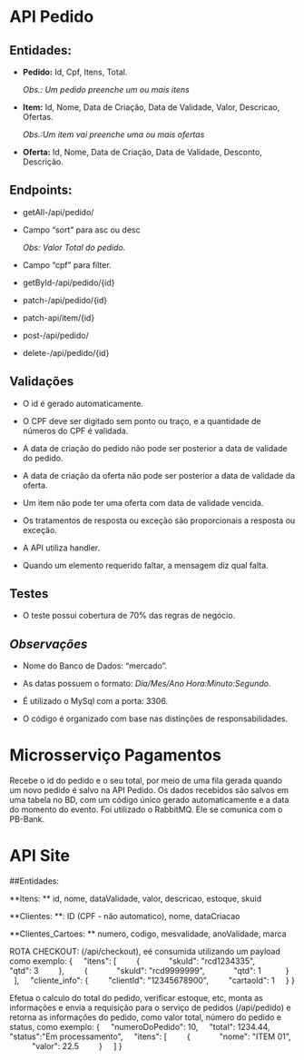 # API Pedido

## Entidades:

-  **Pedido:** Id, Cpf, Itens, Total.

    *Obs.: Um pedido preenche um ou mais itens*

- **Item:** Id, Nome, Data de Criação, Data de Validade, Valor, Descricao, Ofertas.

    *Obs.:Um item vai preenche uma ou mais ofertas*

- **Oferta:** Id, Nome, Data de Criação, Data de Validade, Desconto, Descrição.

## Endpoints:

- getAll-/api/pedido/

- Campo “sort” para asc ou desc

  *Obs: Valor Total do pedido.*

- Campo “cpf” para filter.

- getById-/api/pedido/{id}

- patch-/api/pedido/{id}

- patch-api/item/{id}  

- post-/api/pedido/ 

- delete-/api/pedido/{id}

## Validações

- O id é gerado automaticamente.

- O CPF deve ser digitado sem ponto ou traço, e a quantidade de números do CPF é validada.

- A data de criação do pedido não pode ser posterior a data de validade do pedido.

- A data de criação da oferta não pode ser posterior a data de validade da oferta.

- Um item não pode ter uma oferta com data de validade vencida.

- Os tratamentos de resposta ou exceção são proporcionais a resposta ou exceção.

- A API utiliza handler.

- Quando um elemento requerido faltar, a mensagem diz qual falta.

## Testes 

- O teste possui cobertura de 70% das regras de negócio.

## *Observações*

- Nome do Banco de Dados: “mercado”.

- As datas possuem o formato: *Dia/Mes/Ano Hora:Minuto:Segundo*.

- É utilizado o MySql com a porta: 3306.

- O código é organizado com base nas distinções de responsabilidades.

##

# Microsserviço Pagamentos

Recebe o id do pedido e o seu total, por meio de uma fila gerada quando um novo pedido é salvo na API Pedido. Os dados recebidos são salvos em uma tabela no BD, com um código único gerado automaticamente e a data do momento do evento. Foi utilizado o RabbitMQ. Ele se comunica com o PB-Bank.

##

# API Site

##Entidades: 

**Itens: ** id, nome, dataValidade, valor, descricao, estoque, skuid 

**Clientes: **: ID (CPF - não automatico), nome, dataCriacao

**Clientes_Cartoes: ** numero, codigo, mesvalidade, anoValidade, marca

ROTA CHECKOUT: (/api/checkout), eé consumida utilizando um payload como exemplo:
{
    "itens": [
        {
            "skuId": "rcd1234335",
            "qtd": 3
        },
        {
            "skuId": "rcd9999999",
            "qtd": 1
          }
    ],
    "cliente_info": {
        "clientId": "12345678900",
        "cartaoId": 1
    }
}

Efetua o calculo do total do pedido, verificar estoque, etc, monta as informações e envia a requisição para o serviço de pedidos (/api/pedido) e retorna as informações do pedido, como valor total, número do pedido e status, como exemplo:
{
    "numeroDoPedido": 10,
    "total": 1234.44,
    "status":"Em processamento",
    "itens": [
        {
            "nome": "ITEM 01",
            "valor": 22.5
        }
    ]
}



